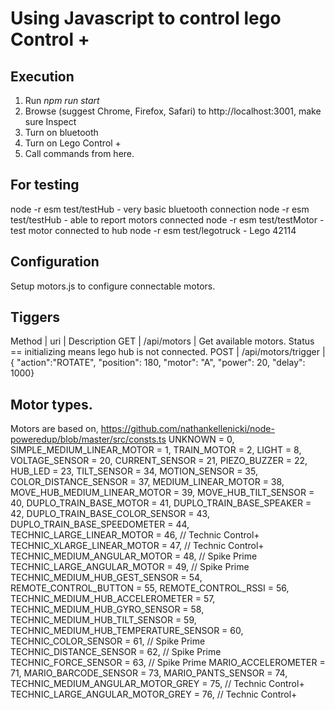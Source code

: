 # Using Javascript to control lego Control +

## Execution

1. Run *npm run start*
2. Browse (suggest Chrome, Firefox, Safari) to http://localhost:3001, make sure Inspect
3. Turn on bluetooth
4. Turn on Lego Control +
5. Call commands from here.

## For testing
node -r esm test/testHub - very basic bluetooth connection
node -r esm test/testHub - able to report motors connected
node -r esm test/testMotor - test motor connected to hub
node -r esm test/legotruck - Lego 42114

## Configuration
Setup motors.js to configure connectable motors.

## Tiggers

Method | uri | Description
GET | /api/motors | Get available motors. Status == initializing means lego hub is not connected.
POST | /api/motors/trigger | { "action":"ROTATE", "position": 180, "motor": "A", "power": 20, "delay": 1000}

## Motor types.
Motors are based on, https://github.com/nathankellenicki/node-poweredup/blob/master/src/consts.ts
UNKNOWN = 0,
SIMPLE_MEDIUM_LINEAR_MOTOR = 1,
TRAIN_MOTOR = 2,
LIGHT = 8,
VOLTAGE_SENSOR = 20,
CURRENT_SENSOR = 21,
PIEZO_BUZZER = 22,
HUB_LED = 23,
TILT_SENSOR = 34,
MOTION_SENSOR = 35,
COLOR_DISTANCE_SENSOR = 37,
MEDIUM_LINEAR_MOTOR = 38,
MOVE_HUB_MEDIUM_LINEAR_MOTOR = 39,
MOVE_HUB_TILT_SENSOR = 40,
DUPLO_TRAIN_BASE_MOTOR = 41,
DUPLO_TRAIN_BASE_SPEAKER = 42,
DUPLO_TRAIN_BASE_COLOR_SENSOR = 43,
DUPLO_TRAIN_BASE_SPEEDOMETER = 44,
TECHNIC_LARGE_LINEAR_MOTOR = 46, // Technic Control+
TECHNIC_XLARGE_LINEAR_MOTOR = 47, // Technic Control+
TECHNIC_MEDIUM_ANGULAR_MOTOR = 48, // Spike Prime
TECHNIC_LARGE_ANGULAR_MOTOR = 49, // Spike Prime
TECHNIC_MEDIUM_HUB_GEST_SENSOR = 54,
REMOTE_CONTROL_BUTTON = 55,
REMOTE_CONTROL_RSSI = 56,
TECHNIC_MEDIUM_HUB_ACCELEROMETER = 57,
TECHNIC_MEDIUM_HUB_GYRO_SENSOR = 58,
TECHNIC_MEDIUM_HUB_TILT_SENSOR = 59,
TECHNIC_MEDIUM_HUB_TEMPERATURE_SENSOR = 60,
TECHNIC_COLOR_SENSOR = 61, // Spike Prime
TECHNIC_DISTANCE_SENSOR = 62, // Spike Prime
TECHNIC_FORCE_SENSOR = 63, // Spike Prime
MARIO_ACCELEROMETER = 71,
MARIO_BARCODE_SENSOR = 73,
MARIO_PANTS_SENSOR = 74,
TECHNIC_MEDIUM_ANGULAR_MOTOR_GREY = 75, // Technic Control+
TECHNIC_LARGE_ANGULAR_MOTOR_GREY = 76, // Technic Control+
